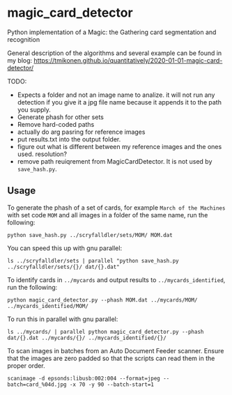 # magic_card_detector
Python implementation of a Magic: the Gathering card segmentation and recognition

General description of the algorithms and several example can be found in my blog:
https://tmikonen.github.io/quantitatively/2020-01-01-magic-card-detector/

TODO:
- Expects a folder and not an image name to analize. it will not run any detection
  if you give it a jpg file name because it appends it to the path you supply.
- Generate phash for other sets
- Remove hard-coded paths
- actually do arg pasring for reference images
- put results.txt into the output folder.
- figure out what is different between my reference images and the ones used.
  resolution?
- remove path reuiqrement from MagicCardDetector. It is not used by
  `save_hash.py`.

## Usage
To generate the phash of a set of cards, for example `March of the Machines`
with set code `MOM` and all images in a folder of the same name, run the
following:
```
python save_hash.py ../scryfalldler/sets/MOM/ MOM.dat
```
You can speed this up with gnu parallel:
```
ls ../scryfalldler/sets | parallel "python save_hash.py ../scryfalldler/sets/{}/ dat/{}.dat"
```

To identify cards in `../mycards` and output results to
`../mycards_identified`, run the following:
```
python magic_card_detector.py --phash MOM.dat ../mycards/MOM/ ../mycards_identified/MOM/
```
To run this in parallel with gnu parallel:
```
ls ../mycards/ | parallel python magic_card_detector.py --phash dat/{}.dat ../mycards/{}/ ../mycards_identified/{}/
```

To scan images in batches from an Auto Document Feeder scanner. Ensure that the
images are zero padded so that the scripts can read them in the proper order.
```
scanimage -d epsonds:libusb:002:004 --format=jpeg --batch=card_%04d.jpg -x 70 -y 90 --batch-start=1
```

